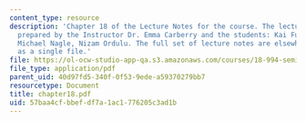 ```yaml
---
content_type: resource
description: 'Chapter 18 of the Lecture Notes for the course. The lecture notes were
  prepared by the Instructor Dr. Emma Carberry and the students: Kai Fung, David Glasser,
  Michael Nagle, Nizam Ordulu. The full set of lecture notes are elsewhere available
  as a single file.'
file: https://ol-ocw-studio-app-qa.s3.amazonaws.com/courses/18-994-seminar-in-geometry-fall-2004/57baa4cfbbefdf7a1ac1776205c3ad1b_chapter18.pdf
file_type: application/pdf
parent_uid: 40d97fd5-340f-0f53-9ede-a59370279bb7
resourcetype: Document
title: chapter18.pdf
uid: 57baa4cf-bbef-df7a-1ac1-776205c3ad1b
---
```

